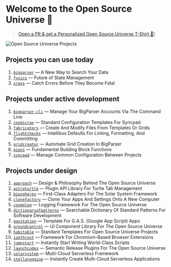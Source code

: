 # Welcome to the Open Source Universe 👋

> [Open a PR & get a Personalized Open Source Universe T-Shirt 👕!](https://github.com/intellibus/approach/blob/main/REWARDS.md)

![Open Source Universe Projects](https://drive.google.com/uc?export=view&id=1BFeH9ucVLGVX9158FQVMYz2f-unmuHyJ)

## Projects you can use today

1. [`bigparser`](https://github.com/intellibus/bigparser) — A New Way to Search Your Data
2. [`fysics`](https://github.com/intellibus/fysics) — Future of State Management
3. [`xrays`](https://github.com/intellibus/xrays) — Catch Errors Before They Become Fatal

## Projects under active development

1. [`bigparser-cli`](https://github.com/intellibus/bigparser-cli) — Manage Your BigParser Accounts Via The Command Line
2. [`cosmicray`](https://github.com/intellibus/cosmicray) — Standard Configuration Templates For Syncpad
3. [`fabricators`](https://github.com/intellibus/fabricators) — Create And Modify Files From Templates Or Grids
4. [`flightchecks`](https://github.com/intellibus/flightchecks) — Intellibus Defaults For Linting, Formatting, And Committing
5. [`gridcreator`](https://github.com/intellibus/gridcreator) — Automate Grid Creation In BigParser
6. [`pions`](https://github.com/intellibus/pions) — Fundamental Building Block Functions
7. [`syncpad`](https://github.com/intellibus/syncpad) — Manage Common Configuration Between Projects

## Projects under design

1. [`approach`](https://github.com/intellibus/approach) — Design & Philosophy Behind The Open Source Universe
2. [`astroturtle`](https://github.com/intellibus/astroturtle) — Plugin API Library For Turtle Tab Management
3. [`biospheres`](https://github.com/intellibus/biospheres) — First-Class Adapters For The Solar System Framework
4. [`clonefactory`](https://github.com/intellibus/clonefactory) — Clone Your Apps And Settings Onto A New Computer
5. [`cosmolog`](https://github.com/intellibus/cosmolog) — Logging Framework For The Open Source Universe
6. [`dictionaryofpatterns`](https://github.com/intellibus/dictionaryofpatterns) — Searchable Dictionary Of Standard Patterns For Software Development
7. [`gasstation`](https://github.com/intellibus/gasstation) — Template For G.A.S. (Google App Script) Apps
8. [`groundcontrol`](https://github.com/intellibus/groundcontrol) — UI Component Library For The Open Source Universe
9. [`habitable`](https://github.com/intellibus/habitable) — Standard Templates For Open Source Universe Projects
10. [`ionthrust`](https://github.com/intellibus/ionthrust) — Framework For Chromium-Based Browser Extensions
11. [`jumpstart`](https://github.com/intellibus/jumpstart) — Instantly Start Writing World-Class Scripts
12. [`launchcodes`](https://github.com/intellibus/launchcodes) — Semantic Release Plugins For The Open Source Universe
13. [`solarsystem`](https://github.com/intellibus/solarsystem) — Multi-Cloud Serverless Framework
14. [`stellarengine`](https://github.com/intellibus/stellarengine) — Instantly Create Multi-Cloud Serverless Applications
